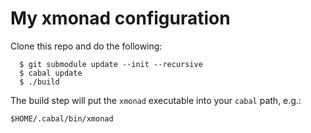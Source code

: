 # My xmonad configuration

Clone this repo and do the following:

```
  $ git submodule update --init --recursive
  $ cabal update
  $ ./build
```

The build step will put the `xmonad` executable into your `cabal` path, e.g.:

`$HOME/.cabal/bin/xmonad`
